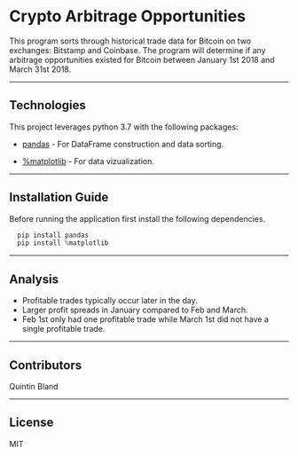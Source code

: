 # Crypto Arbitrage Opportunities

This program sorts through historical trade data for Bitcoin on two exchanges: Bitstamp and Coinbase. The program will determine if any arbitrage opportunities existed for Bitcoin between January 1st 2018 and March 31st 2018.

---

## Technologies

This project leverages python 3.7 with the following packages:

* [pandas](https://github.com/pandas-dev/pandas) - For DataFrame construction and data sorting.

* [%matplotlib](https://github.com/matplotlib/matplotlib) - For data vizualization.

---

## Installation Guide

Before running the application first install the following dependencies.

```python
  pip install pandas
  pip install %matplotlib
```

---

## Analysis

* Profitable trades typically occur later in the day. 
* Larger profit spreads in January compared to Feb and March. 
* Feb 1st only had one profitable trade while March 1st did not have a single profitable trade. 


---

## Contributors

Quintin Bland

---

## License

MIT